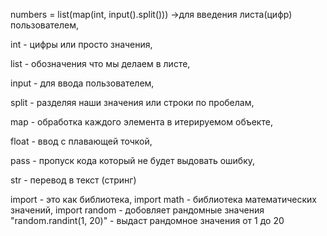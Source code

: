 numbers = list(map(int, input().split())) ->для введения листа(цифр) пользователем,

int - цифры или просто значения,

list - обозначения что мы делаем в листе,

input - для ввода пользователем,

split - разделяя наши значения или строки по пробелам,

map - обработка каждого элемента в итерируемом объекте, 

float - ввод с плавающей точкой,

pass - пропуск кода который не будет выдовать ошибку,

str - перевод в текст (стринг)

import - это как библиотека,
import math - библиотека математических значений,
import random - добовляет рандомные значения
"random.randint(1, 20)" - выдаст рандомное значения от 1 до 20
